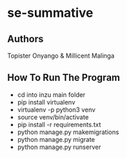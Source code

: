 # se-summative

## Authors
Topister Onyango & Millicent Malinga

## How To Run The Program
- cd into inzu main folder
- pip install virtualenv
- virtualenv -p python3 venv
- source venv/bin/activate
- pip install -r requirements.txt
- python manage.py makemigrations
- python manage.py migrate
- python manage.py runserver